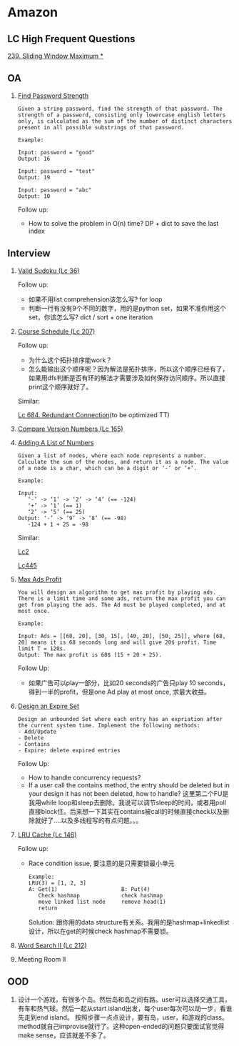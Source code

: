 # Amazon

## LC High Frequent Questions
[239. Sliding Window Maximum *](../src/239.sliding-window-maximum.py)

## OA

1. [Find Password Strength](oa1.find-password-strength.py)

   ```
   Given a string password, find the strength of that password. The strength of a password, consisting only lowercase english letters only, is calculated as the sum of the number of distinct characters present in all possible substrings of that password.

   Example:

   Input: password = "good"
   Output: 16

   Input: password = "test"
   Output: 19

   Input: password = "abc"
   Output: 10
   ```

   Follow up:
   - How to solve the problem in O(n) time? DP + dict to save the last index

## Interview

1. [Valid Sudoku (Lc 36)](../src/36.valid-sudoku.py)
   
   Follow up:
   - 如果不用list comprehension该怎么写? for loop
   - 判断一行有没有9个不同的数字，用的是python set，如果不准你用这个set，你该怎么写? dict / sort + one iteration
  
2. [Course Schedule (Lc 207)](../src/207.course-schedule.py)

    Follow up:
    - 为什么这个拓扑排序能work？
    - 怎么能输出这个顺序呢？因为解法是拓扑排序，所以这个顺序已经有了，如果用dfs判断是否有环的解法才需要涉及如何保存访问顺序。所以直接print这个顺序就好了。

   Similar:

   [Lc 684. Redundant Connection](../src/684.redundant-connection.py)(to be optimized TT)

3. [Compare Version Numbers (Lc 165)](../src/165.compare-version-numbers.py)

4. [Adding A List of Numbers](vo4.adding-two-numbers.py)

   ```
   Given a list of nodes, where each node represents a number. Calculate the sum of the nodes, and return it as a node. The value of a node is a char, which can be a digit or ‘-’ or ‘+’.

   Example:

   Input:
      ‘-’ -> ‘1’ -> ‘2’ -> ‘4’ (== -124)
      ‘+’ -> ‘1’ (== 1)
      ‘2’ -> ‘5’ (== 25)
   Output: ‘-’ -> ‘9’ -> ‘8’ (== -98)
      -124 + 1 + 25 = -98
   ```

   Similar: 

   [Lc2](../src/2.add-two-numbers.py)

   [Lc445](../src/445.add-two-numbers-ii.py)

5. [Max Ads Profit](vo5.max-ads-profit.py)
   ```
   You will design an algorithm to get max profit by playing ads. There is a limit time and some ads, return the max profit you can get from playing the ads. The Ad must be played completed, and at most once.

   Example:

   Input: Ads = [[68, 20], [30, 15], [40, 20], [50, 25]], where [68, 20] means it is 68 seconds long and will give 20$ profit. Time limit T = 120s.
   Output: The max profit is 60$ (15 + 20 + 25).
   ```

   Follow Up:
   - 如果广告可以play一部分，比如20 seconds的广告只play 10 seconds，得到一半的profit，但是one Ad play at most once, 求最大收益。

6. [Design an Expire Set](vo6.expire-set.py)

   ```
   Design an unbounded Set where each entry has an expriation after the current system time. Implement the following methods:
   - Add/Update
   - Delete
   - Contains
   - Expire: delete expired entries
   ```

   Follow Up:
   - How to handle concurrency requests? 
   - If a user call the contains method, the entry should be deleted but in your design ‍‍‌‌‍‌‌‌‌‍‌‌‍‌‍‍‍‌‍‌it has not been deleted, how to handle?
   这里第二个FU是我用while loop和sleep去删除。我说可以调节sleep的时间，或者用poll直接block住。后来想一下其实在contains被call的时候直接check以及删除就好了....以及多线程写的有点问题。。。

7. [LRU Cache (Lc 146)](../src/146.lru-cache.py)

   Follow up:

   - Race condition issue, 要注意的是只需要锁最小单元
      ```
      Example:
      LRU(3) = [1, 2, 3]
      A: Get(1)                    B: Put(4)
         Check hashmap             check hashmap
         move linked list node     remove head(1)
         return   
      ```
      Solution: 跟你用的data structure有关系。我用的是hashmap+linkedlist设计，所以在get的时候check hashmap不需要锁。 
   
8. [Word Search II (Lc 212)](../src/212.word-search-ii.py)

9.  Meeting Room II

## OOD

1. 设计一个游戏，有很多个岛。然后岛和岛之间有路。user可以选择交通工具，有车和热气球。然后一起从start island出发，每个user每次可以动一步，看谁先走到end island。
按照步骤一点点设计，要有岛，user，和游戏的class。method就自己improvise就行了。这种open-ended的问题只要面试官觉得make sense，应该就差不多了。